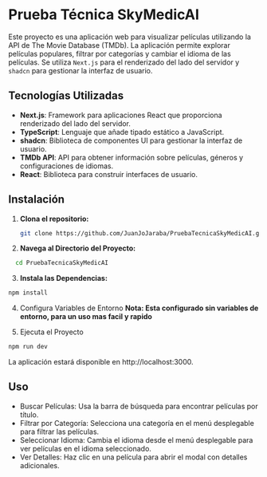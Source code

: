 # Prueba Técnica SkyMedicAI

Este proyecto es una aplicación web para visualizar películas utilizando la API de The Movie Database (TMDb). La aplicación permite explorar películas populares, filtrar por categorías y cambiar el idioma de las películas. Se utiliza `Next.js` para el renderizado del lado del servidor y `shadcn` para gestionar la interfaz de usuario.

## Tecnologías Utilizadas

- **Next.js**: Framework para aplicaciones React que proporciona renderizado del lado del servidor.
- **TypeScript**: Lenguaje que añade tipado estático a JavaScript.
- **shadcn**: Biblioteca de componentes UI para gestionar la interfaz de usuario.
- **TMDb API**: API para obtener información sobre películas, géneros y configuraciones de idiomas.
- **React**: Biblioteca para construir interfaces de usuario.

## Instalación

1. **Clona el repositorio:**

   ```bash
   git clone https://github.com/JuanJoJaraba/PruebaTecnicaSkyMedicAI.git
    ```
   
2. **Navega al Directorio del Proyecto:**
   
 ```bash
   cd PruebaTecnicaSkyMedicAI
 ```
   


3. **Instala las Dependencias:**

 ```bash
npm install
```

4. Configura Variables de Entorno
**Nota: Esta configurado sin variables de entorno, para un uso mas facil y rapido**


5. Ejecuta el Proyecto
 ```bash
npm run dev
```
La aplicación estará disponible en http://localhost:3000.


## Uso
- Buscar Películas: Usa la barra de búsqueda para encontrar películas por título.
- Filtrar por Categoría: Selecciona una categoría en el menú desplegable para filtrar las películas.
- Seleccionar Idioma: Cambia el idioma desde el menú desplegable para ver películas en el idioma seleccionado.
- Ver Detalles: Haz clic en una película para abrir el modal con detalles adicionales.




 
 

